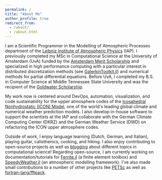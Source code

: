 ```yaml
---
permalink: /
title: "About Me"
author_profile: true
redirect_from: 
  - /about/
  - /about.html
---
```


I am a Scientific Programmer in the Modelling of Atmospheric Processes 
department of the [Leibniz Institute of Atmospheric Physics](https://www.iap-kborn.de/en/research/modelling-of-atmospheric-processes/) (IAP). 
I previously completed my MSc in Computational Science at the University of 
Amsterdam (UvA) funded by the 
[Amsterdam Merit Scholarship](https://www.uva.nl/en/education/fees-and-funding/masters-scholarships-and-loans/faculty-scholarships-science/science.html) 
and specialized in high performance computing with a particular interest in 
distributed discretization methods (see [GalerkinToolkit.jl](https://github.com/GalerkinToolkit/GalerkinToolkit.jl)) 
and numerical methods for partial differential equations. Before UvA, I completed 
my B.S. in Computer Science at Middle Tennessee State University and was the 
recipient of the [Goldwater Scholarship](https://goldwaterscholarship.gov/2020-goldwater-scholars-by-institution-state/).

My work now is centered around DevOps, automation, visualization, and code 
sustainability for the upper atmosphere codes of the 
[Icosahedral Nonhydrostatic (ICON) Model](https://www.dwd.de/EN/research/weatherforecasting/num_modelling/01_num_weather_prediction_modells/icon_description.html), one
of the world's leading global climate and numerical weather prediction models.
I also develop in-house software to support the scientists at the IAP
and collaborate with the German Climate Computing Center (DKRZ) and the 
German Weather Service (DWD) on refactoring the ICON upper atmosphere codes. 

Outside of work, I enjoy language learning (Dutch, German, and Italian), 
playing guitar, calisthenics, cooking, and hiking. I also enjoy contributing to 
open-source projects as well as [blogging](https://jfdev001.github.io//year-archive/) 
about different topics in computational science! Regarding open-source, I am currently 
working on documentation/tutorials for [Ferrite.jl](https://github.com/Ferrite-FEM/Ferrite.jl) 
(a finite element toolbox) and [SpeedyWeather.jl](https://github.com/SpeedyWeather/SpeedyWeather.jl) 
(an atmospheric modelling framework). I've also made small contributions to a 
number of other projects like [PETSc](gitlab.com/petsc/petsc) as well as
[fortran-lang/fftpack](https://github.com/fortran-lang/fftpack).

